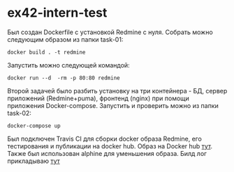 # ex42-intern-test
Был создан Dockerfile с установкой Redmine с нуля.
Собрать можно следующим образом из папки task-01:
```
docker build . -t redmine
```
Запустить можно следующей командой:
```
docker run --d  -rm -p 80:80 redmine
```
Второй задачей было разбить установку на три контейнера - БД, сервер приложений (Redmine+puma), фронтенд (nginx) при помощи приложения Docker-compose.
Запустить и проверить можно из папки task-02:
```
docker-compose up
```

Был подключен Travis CI для сборки docker образа Redmine, его тестирования и публикации на docker hub.
Образ на Docker hub [тут](https://hub.docker.com/repository/docker/igortirador/redmine).
Также был использован alphine для уменьшения образа.
Билд лог прикладываю [тут](https://travis-ci.com/github/IgorTirador/ex42-intern-test/jobs/507863619)
